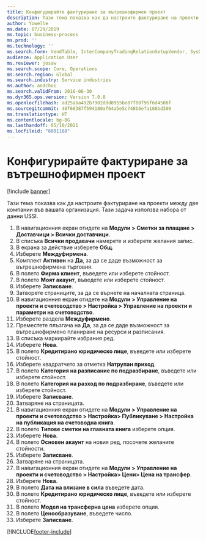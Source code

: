 ```yaml
---
title: Конфигурирайте фактуриране за вътрешнофирмен проект
description: Тази тема показва как да настроите фактуриране на проекти между две компании във вашата организация.
author: Yowelle
ms.date: 07/29/2019
ms.topic: business-process
ms.prod: ''
ms.technology: ''
ms.search.form: VendTable, InterCompanyTradingRelationSetupVendor, SysDataAreaSelectLookup, ProjParameters, ProjPosting, ProjTransferPrice
audience: Application User
ms.reviewer: josaw
ms.search.scope: Core, Operations
ms.search.region: Global
ms.search.industry: Service industries
ms.author: andchoi
ms.search.validFrom: 2016-06-30
ms.dyn365.ops.version: Version 7.0.0
ms.openlocfilehash: ad25aba492b7902ddd8955be87f88f96f6d4508f
ms.sourcegitcommit: 40f68387f594180af64a5e5c748b6efa188bd300
ms.translationtype: HT
ms.contentlocale: bg-BG
ms.lasthandoff: 05/10/2021
ms.locfileid: "6001188"
---
```

# <a name="configure-intercompany-project-invoicing"></a>Конфигурирайте фактуриране за вътрешнофирмен проект

[!include [banner](../../includes/banner.md)]

Тази тема показва как да настроите фактуриране на проекти между две компании във вашата организация. Тази задача използва набора от данни USSI.

1. В навигационния екран отидете на **Модули > Сметки за плащане > Доставчици > Всички доставчици**.
2. В списъка **Всички продавачи** намерете и изберете желания запис.
3. В екрана за действие изберете **Общ**.
4. Изберете **Междуфирмена**.
5. Комплект **Активен** на **Да**, за да се даде възможност за вътрешнофирмена търговия.
6. В полето **Фирма клиент**, въведете или изберете стойност.
7. В полето **Моят акаунт**, въведете или изберете стойност.
8. Изберете **Записване**.
9. Затворете страниците, за да се върнете на началната страница.
10. В навигационния екран отидете на **Модули > Управление на проекти и счетоводство > Настройка > Управление на проекти и параметри на счетоводство**.
11. Изберете раздела **Междуфирмено**.
12. Преместете плъзгача на **Да**, за да се даде възможност за вътрешнофирмено планиране на ресурси и разписания.
13. В списъка маркирайте избрания ред.
14. Изберете **Нова**.
15. В полето **Кредитирано юридическо лице**, въведете или изберете стойност.
16. Изберете квадратчето за отметка **Натрупан приход**.
17. В полето **Категория на разписание по подразбиране**, въведете или изберете стойност.
18. В полето **Категория на разход по подразбиране**, въведете или изберете стойност.
19. Изберете **Записване**.
20. Затваряне на страницата.
21. В навигационния екран отидете на **Модули > Управление на проекти и счетоводство > Настройка> Публикуване > Настройка на публикация на счетоводна книга**.
22. В полето **Типове сметки на главната книга** изберете опция.
23. Изберете **Нова**.
24. В полето **Основен акаунт** на новия ред, посочете желаните стойности.
25. Изберете **Записване**.
26. Затваряне на страницата.
27. В навигационния екран отидете на **Модули > Управление на проекти и счетоводство > Настройка> Цени> Цена на трансфер**.
28. Изберете **Нова**.
29. В полето **Дата на влизане в сила** въведете дата.
30. В полето **Кредитирано юридическо лице**, въведете или изберете стойност.
31. В полето **Модел на трансферна цена** изберете опция.
32. В полето **Ценообразуване**, въведете число.
33. Изберете **Записване**.



[!INCLUDE[footer-include](../../includes/footer-banner.md)]
